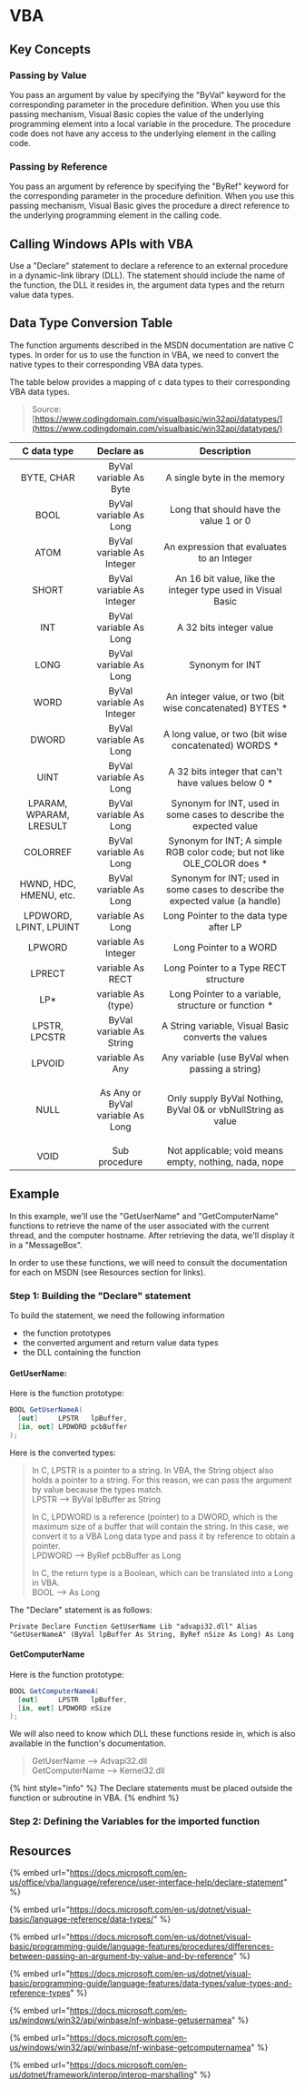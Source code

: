 # VBA

## Key Concepts

### Passing by Value

You pass an argument by value by specifying the "ByVal" keyword for the corresponding parameter in the procedure definition. When you use this passing mechanism, Visual Basic copies the value of the underlying programming element into a local variable in the procedure. The procedure code does not have any access to the underlying element in the calling code.

### Passing by Reference

You pass an argument by reference by specifying the "ByRef" keyword for the corresponding parameter in the procedure definition. When you use this passing mechanism, Visual Basic gives the procedure a direct reference to the underlying programming element in the calling code.





## Calling Windows APIs with VBA

Use a "Declare" statement to declare a reference to an external procedure in a dynamic-link library (DLL). The statement should include the name of the function, the DLL it resides in, the argument data types and the return value data types.



## Data Type Conversion Table

The function arguments described in the MSDN documentation are native C types. In order for us to use the function in VBA, we need to convert the native types to their corresponding VBA data types.

The table below provides a mapping of c data types to their corresponding VBA data types.

> Source: [https://www.codingdomain.com/visualbasic/win32api/datatypes/](https://www.codingdomain.com/visualbasic/win32api/datatypes/)

|       C data type       |                 Declare as                 |                                  Description                                  |
| :---------------------: | :----------------------------------------: | :---------------------------------------------------------------------------: |
|        BYTE, CHAR       |           ByVal variable As Byte           |                          A single byte in the memory                          |
|           BOOL          |           ByVal variable As Long           |                     Long that should have the value 1 or 0                    |
|           ATOM          |          ByVal variable As Integer         |                   An expression that evaluates to an Integer                  |
|          SHORT          |          ByVal variable As Integer         |          An 16 bit value, like the integer type used in Visual Basic          |
|           INT           |           ByVal variable As Long           |                            A 32 bits integer value                            |
|           LONG          |           ByVal variable As Long           |                                Synonym for INT                                |
|           WORD          |          ByVal variable As Integer         |           An integer value, or two (bit wise concatenated) BYTES \*           |
|          DWORD          |           ByVal variable As Long           |             A long value, or two (bit wise concatenated) WORDS \*             |
|           UINT          |           ByVal variable As Long           |              A 32 bits integer that can't have values below 0 \*              |
| LPARAM, WPARAM, LRESULT |           ByVal variable As Long           |       Synonym for INT, used in some cases to describe the expected value      |
|         COLORREF        |           ByVal variable As Long           |   Synonym for INT; A simple RGB color code; but not like OLE\_COLOR does \*   |
|  HWND, HDC, HMENU, etc. |           ByVal variable As Long           | Synonym for INT; used in some cases to describe the expected value (a handle) |
|  LPDWORD, LPINT, LPUINT |              variable As Long              |                     Long Pointer to the data type after LP                    |
|          LPWORD         |             variable As Integer            |                             Long Pointer to a WORD                            |
|          LPRECT         |              variable As RECT              |                     Long Pointer to a Type RECT structure                     |
|           LP\*          |             variable As (type)             |              Long Pointer to a variable, structure or function \*             |
|      LPSTR, LPCSTR      |          ByVal variable As String          |              A String variable, Visual Basic converts the values              |
|          LPVOID         |               variable As Any              |                 Any variable (use ByVal when passing a string)                |
|           NULL          | <p>As Any or<br>ByVal variable As Long</p> |          Only supply ByVal Nothing, ByVal 0& or vbNullString as value         |
|           VOID          |                Sub procedure               |             Not applicable; void means empty, nothing, nada, nope             |

## Example

In this example, we'll use the "GetUserName" and "GetComputerName" functions to retrieve the name of the user associated with the current thread, and the computer hostname. After retrieving the data, we'll display it in a "MessageBox".

In order to use these functions, we will need to consult the documentation for each on MSDN (see Resources section for links).&#x20;

### Step 1: Building the "Declare" statement

To build the statement, we need the following information

* the function prototypes
* the converted argument and return value data types
* the DLL containing the function

#### GetUserName:

Here is the function prototype:

```csharp
BOOL GetUserNameA(
  [out]     LPSTR   lpBuffer,
  [in, out] LPDWORD pcbBuffer
);
```

Here is the converted types:

> In C, LPSTR is a pointer to a string. In VBA, the String object also holds a pointer to a string. For this reason, we can pass the argument by value because the types match.\
> LPSTR --> ByVal lpBuffer as String
>
> In C, LPDWORD is a reference (pointer) to a DWORD, which is the maximum size of a buffer that will contain the string. In this case, we convert it to a VBA Long data type and pass it by reference to obtain a pointer.\
> LPDWORD --> ByRef pcbBuffer as Long
>
> In C, the return type is a Boolean, which can be translated into a Long in VBA.\
> BOOL --> As Long

The "Declare" statement is as follows:

```vba
Private Declare Function GetUserName Lib "advapi32.dll" Alias "GetUserNameA" (ByVal lpBuffer As String, ByRef nSize As Long) As Long
```



#### GetComputerName&#x20;

Here is the function prototype:

```csharp
BOOL GetComputerNameA(
  [out]     LPSTR   lpBuffer,
  [in, out] LPDWORD nSize
);
```

We will also need to know which DLL these functions reside in, which is also available in the function's documentation.

> GetUserName --> Advapi32.dll\
> GetComputerName --> Kernel32.dll





{% hint style="info" %}
The Declare statements must be placed outside the function or subroutine in VBA.
{% endhint %}



### Step 2: Defining the Variables for the imported function





## Resources

{% embed url="https://docs.microsoft.com/en-us/office/vba/language/reference/user-interface-help/declare-statement" %}

{% embed url="https://docs.microsoft.com/en-us/dotnet/visual-basic/language-reference/data-types/" %}

{% embed url="https://docs.microsoft.com/en-us/dotnet/visual-basic/programming-guide/language-features/procedures/differences-between-passing-an-argument-by-value-and-by-reference" %}

{% embed url="https://docs.microsoft.com/en-us/dotnet/visual-basic/programming-guide/language-features/data-types/value-types-and-reference-types" %}

{% embed url="https://docs.microsoft.com/en-us/windows/win32/api/winbase/nf-winbase-getusernamea" %}

{% embed url="https://docs.microsoft.com/en-us/windows/win32/api/winbase/nf-winbase-getcomputernamea" %}

{% embed url="https://docs.microsoft.com/en-us/dotnet/framework/interop/interop-marshalling" %}



